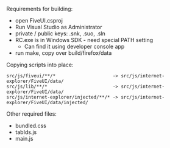 Requirements for building:

- open FiveUI.csproj
- Run Visual Studio as Administrator
- private / public keys: .snk, .suo, .sln
- RC.exe is in Windows SDK - need special PATH setting
    * Can find it using developer console app
- run make, copy over build/firefox/data

Copying scripts into place:

    src/js/fiveui/**/*                     -> src/js/internet-explorer/FiveUI/data/
    src/js/lib/**/*                        -> src/js/internet-explorer/FiveUI/data/
    src/js/internet-explorer/injected/**/* -> src/js/internet-explorer/FiveUI/data/injected/

Other required files:

- bundled.css
- tabIds.js
- main.js
